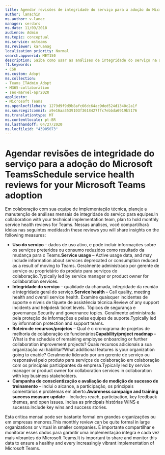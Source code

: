 ```yaml
---
title: Agendar revisões de integridade do serviço para a adoção do Microsoft Teams
author: lanachin
ms.author: v-lanac
manager: serdars
ms.date: 11/09/2018
audience: Admin
ms.topic: conceptual
ms.service: msteams
ms.reviewer: karuanag
localization_priority: Normal
search.appverid: MET150
description: Saiba como usar as análises de integridade do serviço na adoção de suas equipes para compartilhar ideias sobre o uso, a integridade, o roteiro de funcionalidade/projeto e outras atualizações.
f1.keywords:
- CSH
ms.custom: Adopt
ms.collection:
- Teams_ITAdmin_Adopt
- M365-collaboration
- seo-marvel-apr2020
appliesto:
- Microsoft Teams
ms.openlocfilehash: 1279d9f9d9b8afc66dc64ac9ded524d1340c2a1f
ms.sourcegitcommit: a9e16aa3539103f3618427ffc7ebbda6919b5176
ms.translationtype: MT
ms.contentlocale: pt-BR
ms.lasthandoff: 04/27/2020
ms.locfileid: "43905073"
---
```

# <a name="schedule-service-health-reviews-for-your-microsoft-teams-adoption"></a><span data-ttu-id="f7d41-103">Agendar revisões de integridade do serviço para a adoção do Microsoft Teams</span><span class="sxs-lookup"><span data-stu-id="f7d41-103">Schedule service health reviews for your Microsoft Teams adoption</span></span>

<span data-ttu-id="f7d41-104">Em colaboração com sua equipe de implementação técnica, planeje a manutenção de análises mensais de integridade do serviço para equipes.</span><span class="sxs-lookup"><span data-stu-id="f7d41-104">In collaboration with your technical implementation team, plan to hold monthly service health reviews for Teams.</span></span> <span data-ttu-id="f7d41-105">Nessas análises, você compartilhará ideias nas seguintes medidas:</span><span class="sxs-lookup"><span data-stu-id="f7d41-105">In these reviews you will share insights on the following measures:</span></span>

- <span data-ttu-id="f7d41-106">**Uso do serviço** – dados de uso ativo, e pode incluir informações sobre os serviços preteridos ou consumo reduzidos como resultado da mudança para o Teams.</span><span class="sxs-lookup"><span data-stu-id="f7d41-106">**Service usage** – Active usage data, and may include information about services deprecated or consumption reduced as a result of moving to Teams.</span></span> <span data-ttu-id="f7d41-107">Geralmente administrado por gerente de serviço ou proprietário do produto para serviços de colaboração.</span><span class="sxs-lookup"><span data-stu-id="f7d41-107">Typically led by service manager or product owner for collaboration services.</span></span>
- <span data-ttu-id="f7d41-108">**Integridade do serviço** – qualidade da chamada, integridade da reunião e integridade geral do serviço.</span><span class="sxs-lookup"><span data-stu-id="f7d41-108">**Service health** – Call quality, meeting health and overall service health.</span></span> <span data-ttu-id="f7d41-109">Examine quaisquer incidentes de suporte e níveis de tíquete de assistência técnica.</span><span class="sxs-lookup"><span data-stu-id="f7d41-109">Review of any support incidents and helpdesk ticket levels.</span></span> <span data-ttu-id="f7d41-110">Tópicos de segurança e governança.</span><span class="sxs-lookup"><span data-stu-id="f7d41-110">Security and governance topics.</span></span> <span data-ttu-id="f7d41-111">Geralmente administrada pela proteção de informações e pelas equipes de suporte.</span><span class="sxs-lookup"><span data-stu-id="f7d41-111">Typically led by information protection and support teams.</span></span> 
- <span data-ttu-id="f7d41-112">**Roteiro de recursos/projetos** – Qual é o cronograma de projetos de melhoria de colaboração de funcionários</span><span class="sxs-lookup"><span data-stu-id="f7d41-112">**Capability/project roadmap** – What is the schedule of remaining employee onboarding or further collaboration improvement projects?</span></span> <span data-ttu-id="f7d41-113">Quais recursos adicionais a sua organização vai habilitar?</span><span class="sxs-lookup"><span data-stu-id="f7d41-113">What additional features is your organization going to enable?</span></span> <span data-ttu-id="f7d41-114">Geralmente liderado por um gerente de serviço ou responsável pelo produto para serviços de colaboração em colaboração com os principais participantes da empresa.</span><span class="sxs-lookup"><span data-stu-id="f7d41-114">Typically led by service manager or product owner for collaboration services in collaboration with key business stakeholders.</span></span>
- <span data-ttu-id="f7d41-115">**Campanha de conscientização e avaliação de medição de sucesso de treinamento** – inclui o alcance, a participação, os principais comentários e problemas em aberto.</span><span class="sxs-lookup"><span data-stu-id="f7d41-115">**Awareness campaign and training success measure update** – Includes reach, participation, key feedback themes, and open issues.</span></span> <span data-ttu-id="f7d41-116">Inclua as principais histórias WINS e sucesso.</span><span class="sxs-lookup"><span data-stu-id="f7d41-116">Include key wins and success stories.</span></span> 

<span data-ttu-id="f7d41-117">Esta crítica mensal pode ser bastante formal em grandes organizações ou em empresas menores.</span><span class="sxs-lookup"><span data-stu-id="f7d41-117">This monthly review can be quite formal in large organizations or virtual in smaller companies.</span></span> <span data-ttu-id="f7d41-118">É importante compartilhar e monitorar esses dados para garantir uma implementação íntegra e cada vez mais vibrantes do Microsoft Teams.</span><span class="sxs-lookup"><span data-stu-id="f7d41-118">It is important to share and monitor this data to ensure a healthy and every increasingly vibrant implementation of Microsoft Teams.</span></span> 

